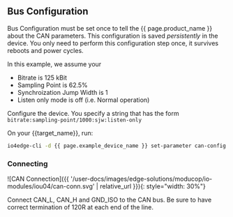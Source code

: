 ## Bus Configuration

Bus Configuration must be set once to tell the {{ page.product_name }} about the CAN parameters. This configuration is saved *persistently* in the device. You only need to perform this configuration step once, it survives reboots and power cycles.

In this example, we assume your
* Bitrate is 125 kBit
* Sampling Point is 62.5%
* Synchroization Jump Width is 1
* Listen only mode is off (i.e. Normal operation)

Configure the device. You specify a string that has the form `bitrate:sampling-point/1000:sjw:listen-only`

On your {{target_name}}, run:
```bash
io4edge-cli -d {{ page.example_device_name }} set-parameter can-config 125000:625:1:0
```

### Connecting

![CAN Connection]({{ '/user-docs/images/edge-solutions/moducop/io-modules/iou04/can-conn.svg' | relative_url }}){: style="width: 30%"}

Connect CAN_L, CAN_H and GND_ISO to the CAN bus. Be sure to have correct termination of 120R at each end of the line.
